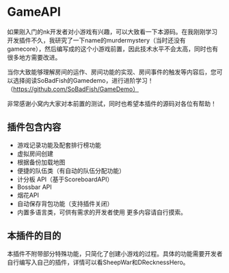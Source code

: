 # GameAPI

如果刚入门的nk开发者对小游戏有兴趣，可以大致看一下本源码。在我刚刚学习开发插件不久，我研究了一下name的murdermystery（当时还没有gamecore），然后编写成的这个小游戏前置，因此技术水平不会太高，同时也有很多地方需要改进。

当你大致能够理解房间的运作、房间功能的实现、房间事件的触发等内容后，您可以选择阅读SoBadFish的Gamedemo，进行进阶学习！（https://github.com/SoBadFish/GameDemo）

非常感谢小窝内大家对本前置的测试，同时也希望本插件的源码对各位有帮助！

## 插件包含内容
- 游戏记录功能及配套排行榜功能
- 虚拟房间创建
- 根据备份加载地图
- 便捷的队伍类（有自动的队伍分配功能）
- 计分板 API（基于ScoreboardAPI）
- Bossbar API
- 烟花API
- 自动保存背包功能（支持插件关闭）
- 内置多语言类，可供有需求的开发者使用
更多内容请自行摸索。

## 本插件的目的
本插件不附带部分特殊功能，只简化了创建小游戏的过程。具体的功能需要开发者自行编写入自己的插件，详情可以看SheepWar和DRecknessHero。
